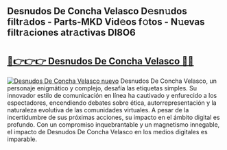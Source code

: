 ## Desnudos De Concha Velasco D𝚎sn𝚞dos filtr𝚊dos - Parts-MKD Vid𝚎os f𝚘tos - N𝚞evas filtr𝚊ciones atr𝚊ctivas DI8O6

# <h2><a href="http://mb3ovc8.tromn.icu/?c=Desnudos+De+Concha+Velasco">🔗👉👉👉 Desnudos De Concha Velasco 🔗🔗</a></h2>

[![Desnudos De Concha Velasco nuevo](https://i.imgur.com/pEAQMta.gif)](http://mb3ovc8.tromn.icu/?c=Desnudos+De+Concha+Velasco)
Desnudos De Concha Velasco, un personaje enigmático y complejo, desafía las etiquetas simples. Su innovador estilo de comunicación en línea ha cautivado y enfurecido a los espectadores, encendiendo debates sobre ética, autorrepresentación y la naturaleza evolutiva de las comunidades virtuales. A pesar de la incertidumbre de sus próximas acciones, su impacto en el ámbito digital es profundo. Con un compromiso inquebrantable y un magnetismo innegable, el impacto de Desnudos De Concha Velasco en los medios digitales es imparable.
